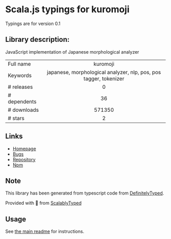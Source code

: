 
# Scala.js typings for kuromoji

Typings are for version 0.1

## Library description:
JavaScript implementation of Japanese morphological analyzer

|                    |                 |
| ------------------ | :-------------: |
| Full name          | kuromoji |
| Keywords           | japanese, morphological analyzer, nlp, pos, pos tagger, tokenizer |
| # releases         | 0 |
| # dependents       | 36 |
| # downloads        | 571350 |
| # stars            | 2 |

## Links
- [Homepage](https://github.com/takuyaa/kuromoji.js)
- [Bugs](https://github.com/takuyaa/kuromoji.js/issues)
- [Repository](https://github.com/takuyaa/kuromoji.js)
- [Npm](https://www.npmjs.com/package/kuromoji)
    


## Note
This library has been generated from typescript code from [DefinitelyTyped](https://definitelytyped.org).

Provided with :purple_heart: from [ScalablyTyped](https://github.com/oyvindberg/ScalablyTyped)

## Usage
See [the main readme](../../readme.md) for instructions.


